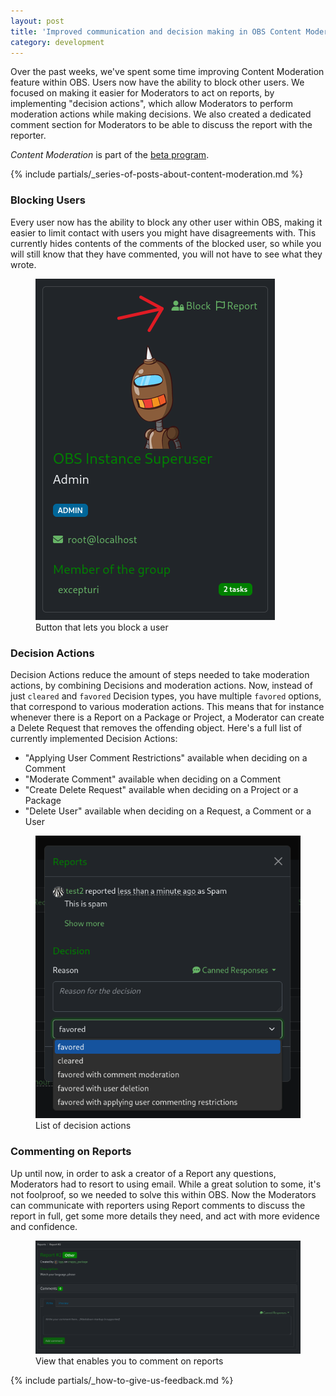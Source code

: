 ```yaml
---
layout: post
title: 'Improved communication and decision making in OBS Content Moderation'
category: development
---
```


Over the past weeks, we've spent some time improving Content Moderation feature within OBS. Users now have the ability to block other users. We focused on making it easier for Moderators to act on reports, by implementing "decision actions", which allow Moderators to perform moderation actions while making decisions. We also created a dedicated comment section for Moderators to be able to discuss the report with the reporter.

*Content Moderation* is part of the [beta program](/2018/10/04/the-beta-program/).

{% include partials/_series-of-posts-about-content-moderation.md %}

### Blocking Users

Every user now has the ability to block any other user within OBS, making it easier to limit contact with users you might have disagreements with. This currently hides contents of the comments of the blocked user, so while you will still know that they have commented, you will not have to see what they wrote.

<figure>
  <img src="/images/posts/sprint_164/user-blocking.png" alt="Button that lets you block a user" />
  <figcaption>Button that lets you block a user</figcaption>
</figure>

### Decision Actions

Decision Actions reduce the amount of steps needed to take moderation actions, by combining Decisions and moderation actions. Now, instead of just `cleared` and `favored` Decision types, you have multiple `favored` options, that correspond to various moderation actions. This means that for instance whenever there is a Report on a Package or Project, a Moderator can create a Delete Request that removes the offending object. Here's a full list of currently implemented Decision Actions:

* "Applying User Comment Restrictions" available when deciding on a Comment
* "Moderate Comment" available when deciding on a Comment
* "Create Delete Request" available when deciding on a Project or a Package
* "Delete User" available when deciding on a Request, a Comment or a User

<figure>
  <img src="/images/posts/sprint_164/decision-actions.png" alt="List of decision actions" />
  <figcaption>List of decision actions</figcaption>
</figure>

### Commenting on Reports

Up until now, in order to ask a creator of a Report any questions, Moderators had to resort to using email. While a great solution to some, it's not foolproof, so we needed to solve this within OBS. Now the Moderators can communicate with reporters using Report comments to discuss the report in full, get some more details they need, and act with more evidence and confidence.

<figure>
  <img src="/images/posts/sprint_164/report-comments.png" alt="View that enables you to comment on reports" />
  <figcaption>View that enables you to comment on reports</figcaption>
</figure>


{% include partials/_how-to-give-us-feedback.md %}

